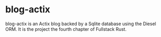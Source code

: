 blog-actix
===

blog-actix is an Actix blog backed by a Sqlite database using the Diesel ORM. It is the project the fourth chapter of Fullstack Rust.

